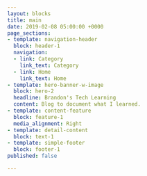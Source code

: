 ```yaml
---
layout: blocks
title: main
date: 2019-02-08 05:00:00 +0000
page_sections:
- template: navigation-header
  block: header-1
  navigation:
  - link: Category
    link_text: Category
  - link: Home
    link_text: Home
- template: hero-banner-w-image
  block: hero-2
  headline: Brandon's Tech Learning
  content: Blog to document what I learned.
- template: content-feature
  block: feature-1
  media_alignment: Right
- template: detail-content
  block: text-1
- template: simple-footer
  block: footer-1
published: false

---
```

